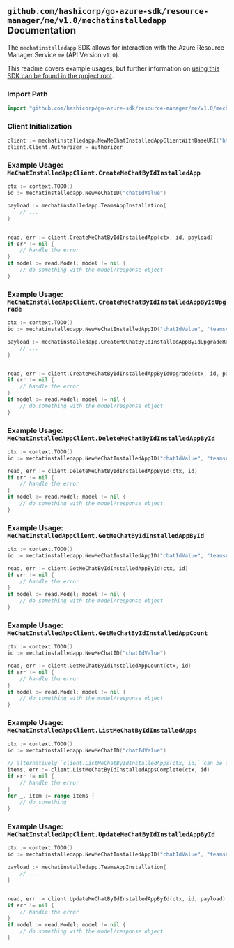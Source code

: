 
## `github.com/hashicorp/go-azure-sdk/resource-manager/me/v1.0/mechatinstalledapp` Documentation

The `mechatinstalledapp` SDK allows for interaction with the Azure Resource Manager Service `me` (API Version `v1.0`).

This readme covers example usages, but further information on [using this SDK can be found in the project root](https://github.com/hashicorp/go-azure-sdk/tree/main/docs).

### Import Path

```go
import "github.com/hashicorp/go-azure-sdk/resource-manager/me/v1.0/mechatinstalledapp"
```


### Client Initialization

```go
client := mechatinstalledapp.NewMeChatInstalledAppClientWithBaseURI("https://management.azure.com")
client.Client.Authorizer = authorizer
```


### Example Usage: `MeChatInstalledAppClient.CreateMeChatByIdInstalledApp`

```go
ctx := context.TODO()
id := mechatinstalledapp.NewMeChatID("chatIdValue")

payload := mechatinstalledapp.TeamsAppInstallation{
	// ...
}


read, err := client.CreateMeChatByIdInstalledApp(ctx, id, payload)
if err != nil {
	// handle the error
}
if model := read.Model; model != nil {
	// do something with the model/response object
}
```


### Example Usage: `MeChatInstalledAppClient.CreateMeChatByIdInstalledAppByIdUpgrade`

```go
ctx := context.TODO()
id := mechatinstalledapp.NewMeChatInstalledAppID("chatIdValue", "teamsAppInstallationIdValue")

payload := mechatinstalledapp.CreateMeChatByIdInstalledAppByIdUpgradeRequest{
	// ...
}


read, err := client.CreateMeChatByIdInstalledAppByIdUpgrade(ctx, id, payload)
if err != nil {
	// handle the error
}
if model := read.Model; model != nil {
	// do something with the model/response object
}
```


### Example Usage: `MeChatInstalledAppClient.DeleteMeChatByIdInstalledAppById`

```go
ctx := context.TODO()
id := mechatinstalledapp.NewMeChatInstalledAppID("chatIdValue", "teamsAppInstallationIdValue")

read, err := client.DeleteMeChatByIdInstalledAppById(ctx, id)
if err != nil {
	// handle the error
}
if model := read.Model; model != nil {
	// do something with the model/response object
}
```


### Example Usage: `MeChatInstalledAppClient.GetMeChatByIdInstalledAppById`

```go
ctx := context.TODO()
id := mechatinstalledapp.NewMeChatInstalledAppID("chatIdValue", "teamsAppInstallationIdValue")

read, err := client.GetMeChatByIdInstalledAppById(ctx, id)
if err != nil {
	// handle the error
}
if model := read.Model; model != nil {
	// do something with the model/response object
}
```


### Example Usage: `MeChatInstalledAppClient.GetMeChatByIdInstalledAppCount`

```go
ctx := context.TODO()
id := mechatinstalledapp.NewMeChatID("chatIdValue")

read, err := client.GetMeChatByIdInstalledAppCount(ctx, id)
if err != nil {
	// handle the error
}
if model := read.Model; model != nil {
	// do something with the model/response object
}
```


### Example Usage: `MeChatInstalledAppClient.ListMeChatByIdInstalledApps`

```go
ctx := context.TODO()
id := mechatinstalledapp.NewMeChatID("chatIdValue")

// alternatively `client.ListMeChatByIdInstalledApps(ctx, id)` can be used to do batched pagination
items, err := client.ListMeChatByIdInstalledAppsComplete(ctx, id)
if err != nil {
	// handle the error
}
for _, item := range items {
	// do something
}
```


### Example Usage: `MeChatInstalledAppClient.UpdateMeChatByIdInstalledAppById`

```go
ctx := context.TODO()
id := mechatinstalledapp.NewMeChatInstalledAppID("chatIdValue", "teamsAppInstallationIdValue")

payload := mechatinstalledapp.TeamsAppInstallation{
	// ...
}


read, err := client.UpdateMeChatByIdInstalledAppById(ctx, id, payload)
if err != nil {
	// handle the error
}
if model := read.Model; model != nil {
	// do something with the model/response object
}
```
